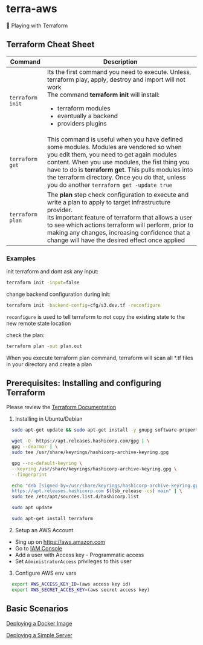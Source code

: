 # terra-aws

:rocket: Playing with Terraform

## Terraform Cheat Sheet
| Command |  Description|
| --- | --- |
| ```terraform init```|  Its the first command you need to execute. Unless, terraform play, apply, destroy and import will not work <br>The command **terraform init** will install: <ul><li>terraform modules</li><li>eventually a backend</li><li>providers plugins</li></ul>|
| ```terraform get``` | This command is useful when you have defined some modules. Modules are vendored so when you edit them, you need to get again modules content. When you use modules, the fist thing you have to do is  **terraform get**. This pulls modules into the terraform directory. Once you do that, unless you do another ```terraform get -update true```|you've essentially vendored those modules| 
| ```terraform plan``` | The **plan** step check configuration to execute and write a plan to apply to target infrastructure provider. <br> Its important feature of terraform that allows a user to see which actions terraform will perform, prior to making any changes, increasing confidence that a change will have the desired effect once applied|



### Examples

init terraform and dont ask any input:
```sh 
terraform init -input=false
```

change backend configuration during init:

```sh
terraform init -backend-config=cfg/s3.dev.tf -reconfigure
```
`reconfigure` is used to tell terraform to not copy the existing state to the new remote state location

check the plan:
```sh 
terraform plan -out plan.out
```
 When you execute terraform plan command, terraform will scan all *.tf files in your directory and create a plan
 



## Prerequisites: Installing and configuring Terraform
Please review the [Terraform Documentation](https://developer.hashicorp.com/terraform/tutorials/aws-get-started/install-cli?in=terraform%2Faws-get-started)

1. Installing in Ubuntu/Debian

```sh
  sudo apt-get update && sudo apt-get install -y gnupg software-properties-common
```
```sh
  wget -O- https://apt.releases.hashicorp.com/gpg | \
  gpg --dearmor | \
  sudo tee /usr/share/keyrings/hashicorp-archive-keyring.gpg
```
```sh
  gpg --no-default-keyring \
  --keyring /usr/share/keyrings/hashicorp-archive-keyring.gpg \
  --fingerprint
```
```sh 
  echo "deb [signed-by=/usr/share/keyrings/hashicorp-archive-keyring.gpg] \
  https://apt.releases.hashicorp.com $(lsb_release -cs) main" | \
  sudo tee /etc/apt/sources.list.d/hashicorp.list
```
```sh
  sudo apt update
  ```
```sh  
  sudo apt-get install terraform
```

2. Setup an AWS Account

* Sing up on https://aws.amazon.com
* Go to [IAM Console](https://amzn.to/33fM2jf)
* Add a user with Access key - Programmatic access
* Set `AdministratorAccess` privileges to this user

3. Configure AWS env vars

```sh
  export AWS_ACCESS_KEY_ID=(aws access key id)
  export AWS_SECRET_ACCES_KEY=(aws secret access key)
```

## Basic Scenarios

[Deploying a Docker Image](/docker/docker.md)

[Deploying a Simple Server](/simple/simple.md)
